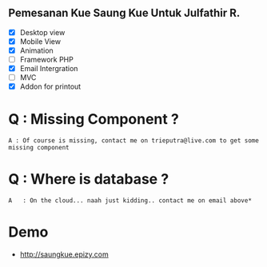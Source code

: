 ## Pemesanan Kue Saung Kue Untuk Julfathir R.
- [x] Desktop view       
- [x] Mobile View        
- [x] Animation          
- [ ] Framework PHP     
- [x] Email Intergration 
- [ ] MVC 		     
- [x] Addon for printout 

# Q : Missing Component ?
```
A : Of course is missing, contact me on trieputra@live.com to get some missing component
```
# Q : Where is database ?
```
A	: On the cloud... naah just kidding.. contact me on email above*
```
# Demo
* http://saungkue.epizy.com
